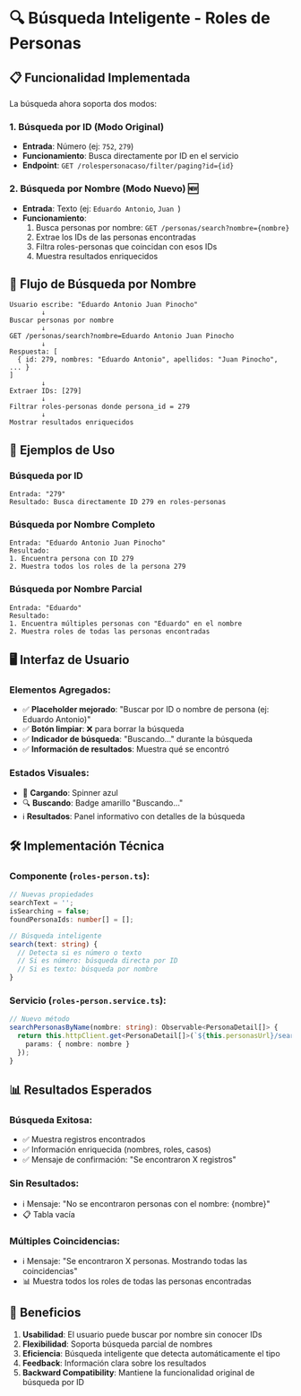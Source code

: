 # 🔍 Búsqueda Inteligente - Roles de Personas

## 📋 Funcionalidad Implementada

La búsqueda ahora soporta dos modos:

### 1. **Búsqueda por ID** (Modo Original)
- **Entrada**: Número (ej: `752`, `279`)
- **Funcionamiento**: Busca directamente por ID en el servicio
- **Endpoint**: `GET /rolespersonacaso/filter/paging?id={id}`

### 2. **Búsqueda por Nombre** (Modo Nuevo) 🆕
- **Entrada**: Texto (ej: `Eduardo Antonio`, `Juan `)
- **Funcionamiento**: 
  1. Busca personas por nombre: `GET /personas/search?nombre={nombre}`
  2. Extrae los IDs de las personas encontradas
  3. Filtra roles-personas que coincidan con esos IDs
  4. Muestra resultados enriquecidos

## 🔄 Flujo de Búsqueda por Nombre

```
Usuario escribe: "Eduardo Antonio Juan Pinocho"
        ↓
Buscar personas por nombre
        ↓ 
GET /personas/search?nombre=Eduardo Antonio Juan Pinocho
        ↓
Respuesta: [
  { id: 279, nombres: "Eduardo Antonio", apellidos: "Juan Pinocho", ... }
]
        ↓
Extraer IDs: [279]
        ↓
Filtrar roles-personas donde persona_id = 279
        ↓
Mostrar resultados enriquecidos
```

## 🎯 Ejemplos de Uso

### Búsqueda por ID
```
Entrada: "279"
Resultado: Busca directamente ID 279 en roles-personas
```

### Búsqueda por Nombre Completo
```
Entrada: "Eduardo Antonio Juan Pinocho"
Resultado: 
1. Encuentra persona con ID 279
2. Muestra todos los roles de la persona 279
```

### Búsqueda por Nombre Parcial
```
Entrada: "Eduardo"
Resultado:
1. Encuentra múltiples personas con "Eduardo" en el nombre
2. Muestra roles de todas las personas encontradas
```

## 🖥️ Interfaz de Usuario

### Elementos Agregados:
- ✅ **Placeholder mejorado**: "Buscar por ID o nombre de persona (ej: Eduardo Antonio)"
- ✅ **Botón limpiar**: ❌ para borrar la búsqueda
- ✅ **Indicador de búsqueda**: "Buscando..." durante la búsqueda
- ✅ **Información de resultados**: Muestra qué se encontró

### Estados Visuales:
- 🔄 **Cargando**: Spinner azul
- 🔍 **Buscando**: Badge amarillo "Buscando..."
- ℹ️ **Resultados**: Panel informativo con detalles de la búsqueda

## 🛠️ Implementación Técnica

### Componente (`roles-person.ts`):
```typescript
// Nuevas propiedades
searchText = '';
isSearching = false;
foundPersonaIds: number[] = [];

// Búsqueda inteligente
search(text: string) {
  // Detecta si es número o texto
  // Si es número: búsqueda directa por ID
  // Si es texto: búsqueda por nombre
}
```

### Servicio (`roles-person.service.ts`):
```typescript
// Nuevo método
searchPersonasByName(nombre: string): Observable<PersonaDetail[]> {
  return this.httpClient.get<PersonaDetail[]>(`${this.personasUrl}/search`, {
    params: { nombre: nombre }
  });
}
```

## 📊 Resultados Esperados

### Búsqueda Exitosa:
- ✅ Muestra registros encontrados
- ✅ Información enriquecida (nombres, roles, casos)
- ✅ Mensaje de confirmación: "Se encontraron X registros"

### Sin Resultados:
- ℹ️ Mensaje: "No se encontraron personas con el nombre: {nombre}"
- 📋 Tabla vacía

### Múltiples Coincidencias:
- ℹ️ Mensaje: "Se encontraron X personas. Mostrando todas las coincidencias"
- 📊 Muestra todos los roles de todas las personas encontradas

## 🎉 Beneficios

1. **Usabilidad**: El usuario puede buscar por nombre sin conocer IDs
2. **Flexibilidad**: Soporta búsqueda parcial de nombres
3. **Eficiencia**: Búsqueda inteligente que detecta automáticamente el tipo
4. **Feedback**: Información clara sobre los resultados
5. **Backward Compatibility**: Mantiene la funcionalidad original de búsqueda por ID
